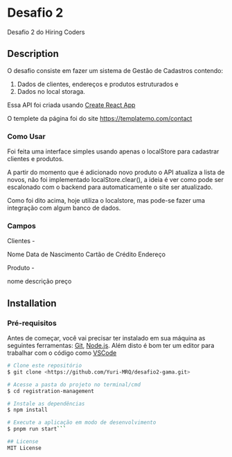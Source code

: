 # Desafio 2 

Desafio 2 do Hiring Coders

## Description

O desafio consiste em fazer um sistema de Gestão de Cadastros contendo:

1. Dados de clientes, endereços e produtos estruturados e
2. Dados no local storaga.

Essa API foi criada usando [Create React App](https://github.com/facebook/create-react-app)

O templete da página foi do site https://templatemo.com/contact

### Como Usar

Foi feita uma interface simples usando apenas o localStore para cadastrar clientes e produtos.

A partir do momento que é adicionado novo produto o API atualiza a lista de novos, não foi implementado localStore.clear(), a ideia é ver como pode ser escalonado com o backend para automaticamente o site ser atualizado.

Como foi dito acima, hoje utiliza o localstore, mas pode-se fazer uma integração com algum banco de dados.

### Campos

Clientes -

Nome
Data de Nascimento
Cartão de Crédito
Endereço

Produto - 

nome 
descrição
preço

## Installation

### Pré-requisitos

Antes de começar, você vai precisar ter instalado em sua máquina as seguintes ferramentas:
[Git](https://git-scm.com), [Node.js](https://nodejs.org/en/). 
Além disto é bom ter um editor para trabalhar com o código como [VSCode](https://code.visualstudio.com/)

```bash
# Clone este repositório
$ git clone <https://github.com/Yuri-MRQ/desafio2-gama.git>

# Acesse a pasta do projeto no terminal/cmd
$ cd registration-management

# Instale as dependências
$ npm install

# Execute a aplicação em modo de desenvolvimento
$ pnpm run start```

## License
MIT License
